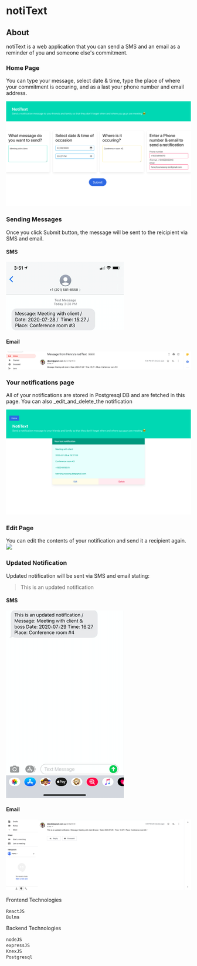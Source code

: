 # notiText

## About
notiText is a web application that you can send a SMS and an email as a reminder of you and someone else's commitment.


### Home Page
You can type your message, select date & time, type the place of where your commitment is occuring, and as a last your phone number and email address.

![](pictures/HomePage.png)


### Sending Messages
Once you click Submit button, the message will be sent to the reicipient via SMS and email.


#### SMS                         
![](pictures/Text1.png)            


#### Email
![](pictures/email-notification-1.png)


### Your notifications page
All of your notifications are stored in Postgresql DB and are fetched in this page. You can also _edit_and_delete_the notification

![](pictures/ListPage.png)

### Edit Page
You can edit the contents of your notification and send it a recipient again. 
![](pictures/EditPage.ong)


### Updated Notification
Updated notification will be sent via SMS and email stating:

> This is an updated notification

#### SMS
![](pictures/Text2.png)

#### Email
![](pictures/email-notification-2.png)


Frontend Technologies
```
ReactJS
Bulma
```

Backend Technologies
```
nodeJS
expressJS
KnexJS
Postgresql
```

